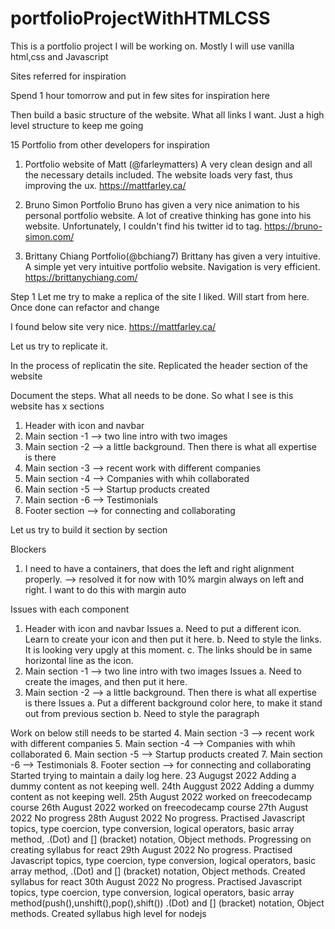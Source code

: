 # portfolioProjectWithHTMLCSS

This is a portfolio project I will be working on. Mostly I will use vanilla html,css and Javascript

Sites referred for inspiration

Spend 1 hour tomorrow and put in few sites for inspiration here

Then build a basic structure of the website. What all links I want. Just a high level structure to keep me going

15 Portfolio from other developers for inspiration

1. Portfolio website of Matt (@farleymatters)
   A very clean design and all the necessary details included. The website loads very fast, thus improving the ux.
   https://mattfarley.ca/

2. Bruno Simon Portfolio
   Bruno has given a very nice animation to his personal portfolio website. A lot of creative thinking has gone into his website. Unfortunately, I couldn't find his twitter id to tag.
   https://bruno-simon.com/

3. Brittany Chiang Portfolio(@bchiang7)
   Brittany has given a very intuitive. A simple yet very intuitive portfolio website. Navigation is very efficient.
   https://brittanychiang.com/

Step 1
Let me try to make a replica of the site I liked. Will start from here. Once done can refactor and change

I found below site very nice.
https://mattfarley.ca/

Let us try to replicate it.

In the process of replicatin the site. Replicated the header section of the website

Document the steps. What all needs to be done.
So what I see is this website has x sections

1. Header with icon and navbar
2. Main section -1 --> two line intro with two images
3. Main section -2 --> a little background. Then there is what all expertise is there
4. Main section -3 --> recent work with different companies
5. Main section -4 --> Companies with whih collaborated
6. Main section -5 --> Startup products created
7. Main section -6 --> Testimonials
8. Footer section --> for connecting and collaborating

Let us try to build it section by section

Blockers

1. I need to have a containers, that does the left and right alignment properly. --> resolved it for now with 10% margin always on left and right. I want to do this with margin auto

Issues with each component

1. Header with icon and navbar
   Issues
   a. Need to put a different icon. Learn to create your icon and then put it here.
   b. Need to style the links. It is looking very upgly at this moment.
   c. The links should be in same horizontal line as the icon.
2. Main section -1 --> two line intro with two images
   Issues
   a. Need to create the images, and then put it here.
3. Main section -2 --> a little background. Then there is what all expertise is there
   Issues
   a. Put a different background color here, to make it stand out from previous section
   b. Need to style the paragraph

Work on below still needs to be started 4. Main section -3 --> recent work with different companies 5. Main section -4 --> Companies with whih collaborated 6. Main section -5 --> Startup products created 7. Main section -6 --> Testimonials 8. Footer section --> for connecting and collaborating
Started trying to maintain a daily log here.
23 Augugst 2022
Adding a dummy content as not keeping well.
24th Auggust 2022
Adding a dummy content as not keeping well.
25th August 2022
worked on freecodecamp course
26th August 2022
worked on freecodecamp course
27th August 2022
No progress
28th August 2022
No progress. Practised Javascript topics, type coercion, type conversion, logical operators, basic array method, .(Dot) and [] (bracket) notation, Object methods. Progressing on creating syllabus for react
29th August 2022
No progress. Practised Javascript topics, type coercion, type conversion, logical operators, basic array method, .(Dot) and [] (bracket) notation, Object methods. Created syllabus for react
30th August 2022
No progress. Practised Javascript topics, type coercion, type conversion, logical operators, basic array method(push(),unshift(),pop(),shift()) .(Dot) and [] (bracket) notation, Object methods. Created syllabus high level for nodejs
